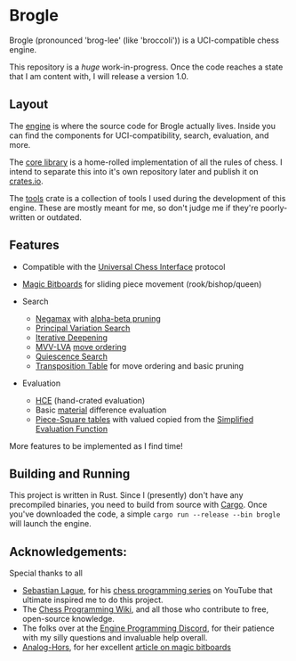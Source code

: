 # Brogle

Brogle (pronounced 'brog-lee' (like 'broccoli')) is a UCI-compatible chess engine.

This repository is a _huge_ work-in-progress.
Once the code reaches a state that I am content with, I will release a version 1.0.

## Layout

The [engine](brogle/) is where the source code for Brogle actually lives.
Inside you can find the components for UCI-compatibility, search, evaluation, and more.

The [core library](chessie/) is a home-rolled implementation of all the rules of chess.
I intend to separate this into it's own repository later and publish it on [crates.io](https://crates.io).

The [tools](brogle_tools/) crate is a collection of tools I used during the development of this engine.
These are mostly meant for me, so don't judge me if they're poorly-written or outdated.

## Features

-   Compatible with the [Universal Chess Interface](https://backscattering.de/chess/uci/) protocol
-   [Magic Bitboards](https://www.chessprogramming.org/Magic_Bitboards) for sliding piece movement (rook/bishop/queen)
-   Search

    -   [Negamax](https://www.chessprogramming.org/Negamax) with [alpha-beta pruning](https://www.chessprogramming.org/Alpha-Beta)
    -   [Principal Variation Search](https://www.chessprogramming.org/Principal_Variation_Search)
    -   [Iterative Deepening](https://www.chessprogramming.org/Iterative_Deepening)
    -   [MVV-LVA](https://www.chessprogramming.org/MVV-LVA) [move ordering](https://www.chessprogramming.org/Move_Ordering)
    -   [Quiescence Search](https://www.chessprogramming.org/Quiescence_Search)
    -   [Transposition Table](https://www.chessprogramming.org/Transposition_Table) for move ordering and basic pruning

-   Evaluation
    -   [HCE](https://www.chessprogramming.org/Evaluation) (hand-crated evaluation)
    -   Basic [material](https://www.chessprogramming.org/Material) difference evaluation
    -   [Piece-Square tables](https://www.chessprogramming.org/Piece-Square_Tables) with valued copied from the [Simplified Evaluation Function](https://www.chessprogramming.org/Simplified_Evaluation_Function)

More features to be implemented as I find time!

## Building and Running

This project is written in Rust. Since I (presently) don't have any precompiled binaries, you need to build from source with [Cargo](https://doc.rust-lang.org/cargo/).
Once you've downloaded the code, a simple `cargo run --release --bin brogle` will launch the engine.

## Acknowledgements:

Special thanks to all

-   [Sebastian Lague](https://www.youtube.com/@SebastianLague), for his [chess programming series](https://www.youtube.com/watch?v=_vqlIPDR2TU&list=PLFt_AvWsXl0cvHyu32ajwh2qU1i6hl77c) on YouTube that ultimate inspired me to do this project.
-   The [Chess Programming Wiki](https://www.chessprogramming.org/), and all those who contribute to free, open-source knowledge.
-   The folks over at the [Engine Programming Discord](https://discord.com/invite/F6W6mMsTGN), for their patience with my silly questions and invaluable help overall.
-   [Analog-Hors](https://github.com/analog-hors), for her excellent [article on magic bitboards](https://analog-hors.github.io/site/magic-bitboards/)
